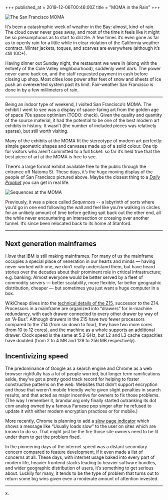 +++
published_at = 2019-12-06T00:46:00Z
title = "MOMA in the Rain"
+++

![The San Francisco MOMA](/assets/images/nanoglyphs/006-moma/moma@2x.jpg)

It’s been a catastrophic week of weather in the Bay: almost, kind-of rain. The cloud cover never goes away, and most of the time it feels like it might be so presumptuous as to start to drizzle. A few times it’s even gone as far as to openly rain for a little while in clear violation of the California weather contract. Winter jackets, toques, and scarves are everywhere (although it’s still 10C+).

Having dinner out Sunday night, the restaurant we were in (along with the entirety of the Cole Valley neighbourhood), suddenly went dark. The power never came back on, and the staff requested payment in cash before closing up shop. Most cities lose power after feet of snow and sheets of ice push an overexerted system past its limit. Fair-weather San Francisco is done in by a few millimeters of rain.

---


Being an indoor type of weekend, I visited San Francisco’s MOMA. The exhibit I went to see was a display of space-faring art from the golden age of space 70s space optimism (TODO: check). Given the quality and quantity of the source material, it had the potential to be one of the best modern art exhibits in history. It wasn’t (the number of included pieces was relatively sparse), but still worth visiting.

Many of the exhibits at the MOMA fit the stereotype of modern art perfectly: simple geometric shapes and canvases made up of a solid colour. One tip for visitors who aren’t committed to a full ticket: so far it’s held true that the best piece of art at the MOMA is free to see.

There’s a large format exhibit available free to the public through the entrance off Natoma St. These days, it’s the huge moving display of the people of San Francisco pictured above. Maybe the closest thing to a [_Daily Prophet_](https://harrypotter.fandom.com/wiki/Daily_Prophet) you can get in real life.

![Sequences at the MOMA](/assets/images/nanoglyphs/006-moma/sequences@2x.jpg)

Previously, it was a piece called _Sequences_ -- a labyrinth of sorts where you’d go in one end following the wall and feel like you’re walking in circles for an unlikely amount of time before getting spit back out the other end, all the while never encountering an intersection or crossing over another tunnel. It’s since been relocated back to its home at Stanford.

---

## Next generation mainframes

I _love_ that IBM is still making mainframes. For many of us the mainframe occupies a special place of veneration in our hearts and minds — having never worked with one, we don’t really understand them, but have heard stories over the decades about their prominent role in critical infrastructure; e.g. banking. Almost everyone would be better served by a fleet of commodity servers — better scalability, more flexible, far better geographic distribution, cheaper — but sometimes you just want a huge computer in a box.

WikiCheap dives into the [technical details of the Z15](), successor to the Z14. Processors in a mainframe are organized into “drawers” for in-machine redundancy, with each drawer connected to every other drawer by way of an “A-Bus”. Although drawers in the Z15 have two fewer processors compared to the Z14 (from six down to four), they have two more cores (from 10 to 12 cores), and the machine as a whole supports an additional drawer. Clock speed is the same at 5.2 GHz, but L2 and L3 cache capacities have doubled (from 2 to 4 MB and 128 to 256 MB respectively).

## Incentivizing speed

The predominance of Google as a search engine and Chrome as a web browser rightfully has a lot of people worried, but longer term ramifications aside, they’ve got a pretty good track record for helping to foster constructive patterns on the web. Websites that didn’t support encryption and those that weren’t mobile friendly we’re given slight penalties in search results, and that acted as major incentive for owners to fix those problems. (The way I remember it, brandur.org only finally started outranking its dot com analog owned by a famous Faroese pop singer after he refused to update it with either modern encryption practices or for mobile.)

More recently, Chrome is planning to add a [slow page indicator]() which shows a message like “Usually loads slow” to the user on sites which are known to do so. That might just be the fire those site owners need to be lit under them to get the problem fixed.

In the pioneering days of the internet speed was a distant secondary concern compared to feature development, if it even made a list of concerns at all. These days, with internet usage baked into every part of modern life, heavier frontend stacks leading to heavier software bundles, and wider geographic distribution of users, it’s something to get serious about. Luckily for many, it tends to be the type of problem that turns out to return some big wins given even a moderate amount of attention invested.

---

x.
